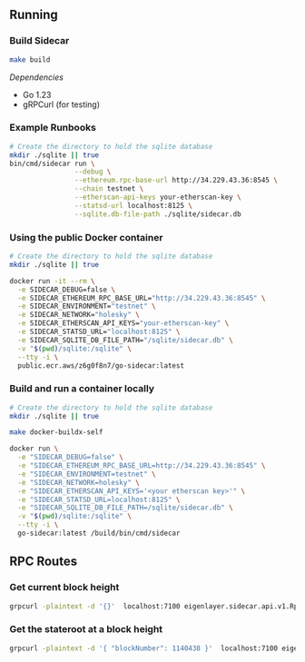 ## Running

### Build Sidecar

```bash
make build
```

*Dependencies*

* Go 1.23
* gRPCurl (for testing)

### Example Runbooks

```bash
# Create the directory to hold the sqlite database
mkdir ./sqlite || true
bin/cmd/sidecar run \
                --debug \
                --ethereum.rpc-base-url http://34.229.43.36:8545 \
                --chain testnet \
                --etherscan-api-keys your-etherscan-key \
                --statsd-url localhost:8125 \
                --sqlite.db-file-path ./sqlite/sidecar.db
```

### Using the public Docker container
```bash
# Create the directory to hold the sqlite database
mkdir ./sqlite || true

docker run -it --rm \
  -e SIDECAR_DEBUG=false \
  -e SIDECAR_ETHEREUM_RPC_BASE_URL="http://34.229.43.36:8545" \
  -e SIDECAR_ENVIRONMENT="testnet" \
  -e SIDECAR_NETWORK="holesky" \
  -e SIDECAR_ETHERSCAN_API_KEYS="your-etherscan-key" \
  -e SIDECAR_STATSD_URL="localhost:8125" \
  -e SIDECAR_SQLITE_DB_FILE_PATH="/sqlite/sidecar.db" \
  -v "$(pwd)/sqlite:/sqlite" \
  --tty -i \
  public.ecr.aws/z6g0f8n7/go-sidecar:latest
```

### Build and run a container locally
```bash
# Create the directory to hold the sqlite database
mkdir ./sqlite || true

make docker-buildx-self

docker run \
  -e "SIDECAR_DEBUG=false" \
  -e "SIDECAR_ETHEREUM_RPC_BASE_URL=http://34.229.43.36:8545" \
  -e "SIDECAR_ENVIRONMENT=testnet" \
  -e "SIDECAR_NETWORK=holesky" \
  -e "SIDECAR_ETHERSCAN_API_KEYS='<your etherscan key>'" \
  -e "SIDECAR_STATSD_URL=localhost:8125" \
  -e "SIDECAR_SQLITE_DB_FILE_PATH=/sqlite/sidecar.db" \
  -v "$(pwd)/sqlite:/sqlite" \
  --tty -i \
  go-sidecar:latest /build/bin/cmd/sidecar
```

## RPC Routes

### Get current block height

```bash
grpcurl -plaintext -d '{}'  localhost:7100 eigenlayer.sidecar.api.v1.Rpc/GetBlockHeight
```

### Get the stateroot at a block height

```bash
grpcurl -plaintext -d '{ "blockNumber": 1140438 }'  localhost:7100 eigenlayer.sidecar.api.v1.Rpc/GetStateRoot
